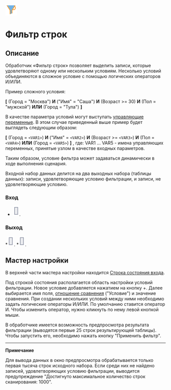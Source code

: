 ![](../../media/app/icons/component_18/component_default-09.svg)
# Фильтр строк

## Описание

Обработчик  «Фильтр строк» позволяет выделить записи, которые удовлетворяют одному или нескольким условиям. Несколько условий объединяются в сложное условие с помощью логических операторов И/ИЛИ. 

Пример сложного условия: 

**[** (Город = "Москва") **И** ("Имя" = "Саша") **И** (Возраст >= 30)  **И** (Пол = "мужской") **ИЛИ** (Город = "Тула") **]**   


В качестве параметра условий могут выступать [управляющие переменные](../../app/glossary/variables/control_variables.md). В этом случае приведенный выше пример будет выглядеть следующим образом: 

**[** (Город = `<VAR1>`) **И** ("Имя" = `<VAR2>`) **И** (Возраст >= `<VAR3>`)  **И** (Пол = `<VAR4>`) **ИЛИ** (Город = `<VAR5>`) **]** , 
где: VAR1 ... VAR5 - имена управляющих переменных, принятые узлом в качестве входных параметров. 

Таким образом, условие фильтра может задаваться динамически в ходе выполнения сценария.

Входной набор данных делится на два выходных набора (таблицы данных): записи, удовлетворяющие условию фильтрации, и записи, не удовлетворяющие условию.  

### Вход


* ![](../../media/app/icons/ports/output_table_inactive.svg). 

###  Выход

   *![](../../media/app/icons/ports/output_table_inactive.svg). 
   *![](../../media/app/icons/ports/output_table_inactive.svg).


##  Мастер настройки

В верхней части мастера настройки находится [Строка состояния входа](../../app/glossary/status_bar.md).

Под строкой состояния располагается область настройки условий фильтрации. Новое условие добавляется нажатием на кнопку +. Далее выбирается имя поля, [отношение сравнения](../../app/processors/transformation/row_filter/filter_conditions.md) ("Условие") и значение сравнения. При создании нескольких условий между ними необходимо задать логические операторы И/ИЛИ. По умолчанию ставится оператор И. Чтобы изменить оператор, нужно кликнуть по нему левой кнопкой мыши.

В обработчике имеется возможность предпросмотра результата фильтрации (выводятся первые 25 строк результирующей таблицы). Чтобы запустить его, необходимо нажать кнопку "Применить фильтр".

----

**Примечание**

Для вывода данных в окно предпросмотра обрабатывается только первая тысяча строк исходного набора. Если среди них не найдено записей, удовлетворяющих условию фильтрации, выводится предупреждение "Достигнуто максимальное количество строк сканирования: 1000". 


